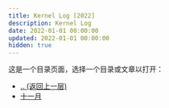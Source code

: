 ```yaml
---
title: Kernel Log [2022]
description: Kernel Log
date: 2022-01-01 00:00:00
updated: 2022-01-01 00:00:00
hidden: true
---
```


这是一个目录页面，选择一个目录或文章以打开：  

- [.. (返回上一层)](..)
- [十一月](11/)
